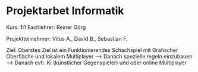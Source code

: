 # Projektarbet Informatik     
Kurs: 1I1                                        Fachlehrer: Reiner Görg

Projektteilnehmer: Vitus A., David B., Sebastian F.

Ziel: Oberstes Ziel ist ein Funktionierendes Schachspiel mit Grafischer Oberfläche und lokalem Multiplayer
      --> Danach spezielle regeln einzubauen 
      --> Danach evtl. Ki (künstlicher Gegenspieler) und oder online Multiplayer
